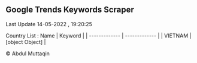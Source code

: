 

## Google Trends Keywords Scraper 
 
Last Update 14-05-2022 , 19:20:25

Country List :
 Name  | Keyword |
| ------------- | ------------- |
| VIETNAM | [object Object] |



© Abdul Muttaqin 
